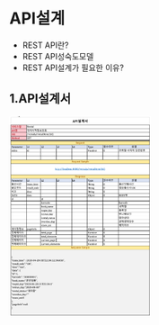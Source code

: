 # API설계
- REST API란?
- REST API성숙도모델
- REST API설계가 필요한 이유?

## 1.API설계서    
 <img src="https://github.com/CNAPS-MSA/CNAPS3/blob/master/img/apiD.png" width="50%">
 
